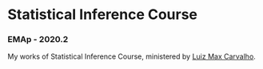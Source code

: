 # Statistical Inference Course

### EMAp - 2020.2

My works of Statistical Inference Course, ministered by [Luiz Max Carvalho](https://emap.fgv.br/corpo-docente/luiz-max-fagundes-de-carvalho).
